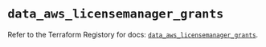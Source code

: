 # `data_aws_licensemanager_grants`

Refer to the Terraform Registory for docs: [`data_aws_licensemanager_grants`](https://registry.terraform.io/providers/hashicorp/aws/5.14.0/docs/data-sources/licensemanager_grants).
